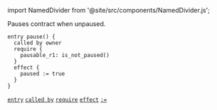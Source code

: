 import NamedDivider from '@site/src/components/NamedDivider.js';

Pauses contract when unpaused.

<NamedDivider title="Code" width="1.5"/>

```archetype
entry pause() {
  called by owner
  require {
    pausable_r1: is_not_paused()
  }
  effect {
    paused := true
  }
}
```

[`entry`](/docs/reference/declarations/entrypoint#entry) [`called by`](/docs/reference/declarations/entrypoint#called-by) [`require`](/docs/reference/declarations/entrypoint#require) [`effect`](/docs/reference/declarations/entrypoint#effect)  [`:=`](/docs/reference/instructions/assignment#a--b)
